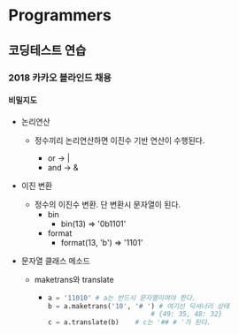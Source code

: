 # Programmers

## 코딩테스트 연습 

### 2018 카카오 블라인드 채용

#### 비밀지도

- 논리연산

  - 정수끼리 논리연산하면 이진수 기반 연산이 수행된다.

    - or -> |
    - and -> &

    

- 이진 변환
  - 정수의 이진수 변환. 단 변환시 문자열이 된다.
    - bin
      - bin(13) => '0b1101'
    - format
      - format(13, 'b') => '1101'



- 문자열 클래스 메소드

  - maketrans와 translate

    - ```python
      a = '11010' # a는 반드시 문자열이여야 한다.
      b = a.maketrans('10', '# ') # 여기선 딕셔너리 상태
      							# {49: 35, 48: 32}
      c = a.translate(b)	# c는 '## # '가 된다.
      ```

